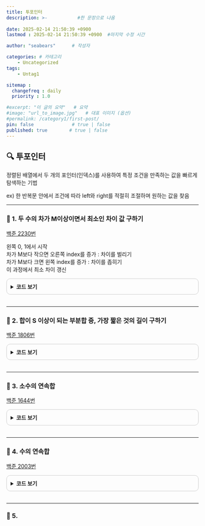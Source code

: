 ```yaml
---
title: 투포인터
description: >-           #한 문장으로 나옴
  
date: 2025-02-14 21:50:39 +0900
lastmod : 2025-02-14 21:50:39 +0900  #마지막 수정 시간

author: "seabears"      # 작성자

categories: # 카테고리
    - Uncategorized  
tags: 
    - Untag1

sitemap :
  changefreq : daily
  priority : 1.0

#excerpt: "이 글의 요약"   # 요약
#image: "url_to_image.jpg"   # 대표 이미지 (옵션)
#permalink: /category1/first-post/
pin: false              # true | false
published: true        # true | false
---
```


## 🔍 투포인터
정렬된 배열에서 두 개의 포인터(인덱스)를 사용하여 특정 조건을 만족하는 값을 빠르게 탐색하는 기법  

ex) 한 반복문 안에서 조건에 따라 left와 right를 적절히 조절하며 원하는 값을 찾음

---
### 📌 1. 두 수의 차가 M이상이면서 최소인 차이 값 구하기
[백준 2230번](https://www.acmicpc.net/problem/2230)  

왼쪽 0, 1에서 시작  
차가 M보다 작으면 오른쪽 index를 증가 : 차이를 벌리기  
차가 M보다 크면 왼쪽 index를 증가 : 차이를 좁히기  
이 과정에서 최소 차이 갱신  
<details style="border: 1px solid #ccc; border-radius: 10px; padding: 10px;">
    <summary style="font-weight: bold; cursor: pointer;">코드 보기</summary>
    <div markdown="1" style="margin-top: 10px;">

```c
#include <stdio.h>
#include <stdlib.h>

#define MAX_N 100000

int A[MAX_N];

// 비교 함수 (오름차순 정렬용)
int compare(const void* a, const void* b) {
    return (*(int*)a - *(int*)b);
}

int main() {
    int N;
    int M, min_diff = 2000000000; // 문제 조건의 최대값
    scanf("%d %d", &N, &M);

    for (int i = 0; i < N; i++) {
        scanf("%d", &A[i]);
    }

    // 배열 정렬 (O(N log N))
    qsort(A, N, sizeof(int), compare);

    int left = 0, right = 1;

    // 투 포인터 탐색 (O(N))
    while (right < N) {
        //printf("%d %d\n", A[left], A[right]);
        int diff = A[right] - A[left];

        if (diff >= M) { // 조건을 만족하면 최소 차이 갱신
            if (diff < min_diff) {
                min_diff = diff;
            }
            left++; // 더 작은 차이를 찾기 위해 left 증가
        }
        else {
            right++; // M 이상이 아니면 right 증가
        }
    }

    printf("%d\n", min_diff);
    return 0;
}
/*
N개의 정수로 이루어진 수열에서 두 수(중복가능)고를 때,
차이가 M이상이면서 제일 작은 값을 구하라

N 100,000이니까 N^2은 2초 이상임

1. 정렬
2. 왼쪽 오른쪽 계속 좁혀오면서 차이 확인
3. 처음 M 미만 될때에서 멈춰
4.

6 2
1 5 6 9 13 15

8 11
1 5 6 9 13 15 36 39


for (int i = 0; i < N; i++) {
    for (int j = i; j < N; j++) {
        int diff = A[j] - A[i];
        if (diff < min_diff && diff >= M) {
            min_diff = diff;
        }
    }
}
*/
```

</div>
</details>
<br>

---
### 📌 2. 합이 S 이상이 되는 부분합 중, 가장 짧은 것의 길이 구하기
[백준 1806번](https://www.acmicpc.net/problem/1806)
<details style="border: 1px solid #ccc; border-radius: 10px; padding: 10px;">
    <summary style="font-weight: bold; cursor: pointer;">코드 보기</summary>
    <div markdown="1" style="margin-top: 10px;">

```c
#include<stdio.h>

#define MAX 100000
#define INF (~(1<<31))

int N, S;
int arr[MAX];

void solve() {
	int left = 0, right = 0;
	int minlen = INF;
	int len = 0;
	int sum = arr[left];	//초기값
	while (right < N) {
		len = right - left + 1;

		//최수 개수 갱신
		if (sum >= S) {
			if (len < minlen) {
				minlen = len;
			}

		//index옮기기
			sum -= arr[left];
			left++;
		}
		else if (sum < S) {
			right++;
			if(right < N) sum += arr[right];
		}
	}
	if (minlen == INF) printf("0\n");	//합 만드는 거 불가할 때
	else printf("%d\n", minlen);
}
int main() {
	scanf("%d %d", &N, &S);
	for (int i = 0; i < N; i++) {
		scanf("%d", &arr[i]);
	}

	solve();

	return 0;
}
/*
N개의 수열에서 연속된 부분합 중 S이상, 가장 적게 선택

*/
```

</div>
</details>
<br>

---
### 📌 3. 소수의 연속합
[백준 1644번](https://www.acmicpc.net/problem/1644)
<details style="border: 1px solid #ccc; border-radius: 10px; padding: 10px;">
    <summary style="font-weight: bold; cursor: pointer;">코드 보기</summary>
    <div markdown="1" style="margin-top: 10px;">

```c
#include<stdio.h>

#define MAX 4000000

int isPrime(int n) {	//O(sqrt(n))
	if (n < 2) return 0;
	if (n == 2) return 1;
	if (n % 2 == 0) return 0;

	for (int i = 3;i * i <= n;i += 2) {
		if (n % i == 0) return 0;
	}
	return 1;
}
int main() {
	int N;
	scanf("%d", &N);
	
	//1. N이하 소수 모두 저장
	int primes[283145] = { 0 };	//4,000,000까지 283145개 존재
	int primeCnt = 0;
	for (int i = 2;i <= N;i++) {
		if (isPrime(i)) {
			primes[primeCnt++] = i;
			//printf("%d ", i);
		}
	}
	//printf("%d\n", primeCnt);

	//2. 연속된 소수 합이 N인 경우 찾기
	int left = 0, right = 0, sum = 0, cnt = 0;
	while (right <= primeCnt) {
		printf("%d %d %d\n", left, right, sum);
		if (sum < N) {	//소수 하나 제외
			sum += primes[right++];
		}
		else if (sum > N) {	//소수 하나 포함
			sum -= primes[left++];
		}
		else {
			cnt++;
			sum += primes[right++];	//다음 경우를 탐색
			//기존 찾은 범위보다 더 긴 범위를 탐색하기 위해 right++
		}
	}

	printf("%d\n", cnt);

	return 0;
}
/*
정렬된 배열 만들기
배열 최대 인덱스 내부에서 찾기
*/
```

</div>
</details>
<br>

---
### 📌 4. 수의 연속합
[백준 2003번](https://www.acmicpc.net/problem/2003)
<details style="border: 1px solid #ccc; border-radius: 10px; padding: 10px;">
    <summary style="font-weight: bold; cursor: pointer;">코드 보기</summary>
    <div markdown="1" style="margin-top: 10px;">

```c
#include<stdio.h>

#define NMAX (10000+1)

int main() {
	int N, M;
	scanf("%d %d", &N, &M);

	int A[NMAX];
	for (int i = 1;i <= N;i++) {
		scanf("%d", &A[i]);
	}

	int left = 1, right = 1, sum = 0, cnt = 0;
	while (right <= N + 1) {
		//printf("%d %d %d\n", left, right, sum);
		if (sum < M) {
			sum += A[right++];
		}
		else if (sum > M) {
			sum -= A[left++];
		}
		else if (sum == M) {
			cnt++;
			sum += A[right++];
		}
	}

	printf("%d\n", cnt);

	return 0;
}
/*
i부터 j까지 합이 M이 되는 경우의 수

*/
```

</div>
</details>
<br>

---
### 📌 5. 
